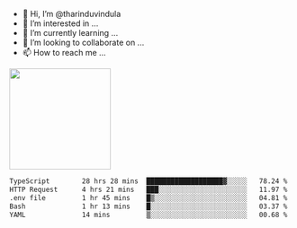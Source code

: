 - 👋 Hi, I’m @tharinduvindula
- 👀 I’m interested in ...
- 🌱 I’m currently learning ...
- 💞️ I’m looking to collaborate on ...
- 📫 How to reach me ...

<!---
tharinduvindula/tharinduvindula is a ✨ special ✨ repository because its `README.md` (this file) appears on your GitHub profile.
You can click the Preview link to take a look at your changes.
--->

<img height="180em" src="https://github-readme-stats.vercel.app/api?username=tharinduvindula&show_icons=true&hide_border=false&&count_private=true&include_all_commits=true" />


<!--START_SECTION:waka-->

```txt
TypeScript        28 hrs 28 mins  ███████████████████▓░░░░░   78.24 %
HTTP Request      4 hrs 21 mins   ███░░░░░░░░░░░░░░░░░░░░░░   11.97 %
.env file         1 hr 45 mins    █▒░░░░░░░░░░░░░░░░░░░░░░░   04.81 %
Bash              1 hr 13 mins    █░░░░░░░░░░░░░░░░░░░░░░░░   03.37 %
YAML              14 mins         ▒░░░░░░░░░░░░░░░░░░░░░░░░   00.68 %
```

<!--END_SECTION:waka-->
